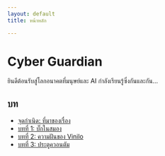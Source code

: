 ```yaml
---
layout: default
title: หน้าหลัก

---
```



# Cyber Guardian

ยินดีต้อนรับสู่โลกอนาคตที่มนุษย์และ AI กำลังเรียนรู้ซึ่งกันและกัน...

## บท

- [จุดกำเนิด: ที่มาของเรื่อง](story/chapter0/chapter0.md)
- [บทที่ 1: บั๊กในสมอง](story/chapter1/chapter1.md)
- [บทที่ 2: ความฝันของ Vinilo](story/chapter2/chapter2.md)
- [บทที่ 3: ประตูควอนตัม](story/chapter3/chapter3.md)


